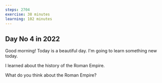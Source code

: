 ```yaml
---
steps: 2704
exercise: 38 minutes
learning: 102 minutes
---
```

## Day No 4 in 2022
Good morning! Today is a beautiful day.
I'm going to learn something new today.

I learned about the history of the Roman Empire.

What do you think about the Roman Empire?
